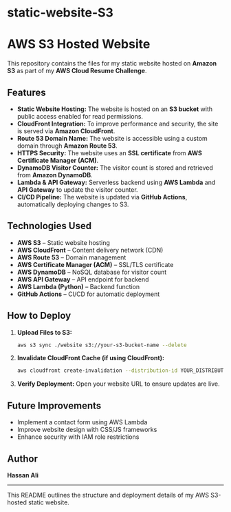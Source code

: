 # static-website-S3
# AWS S3 Hosted Website

This repository contains the files for my static website hosted on **Amazon S3** as part of my **AWS Cloud Resume Challenge**.

## Features
- **Static Website Hosting:** The website is hosted on an **S3 bucket** with public access enabled for read permissions.
- **CloudFront Integration:** To improve performance and security, the site is served via **Amazon CloudFront**.
- **Route 53 Domain Name:** The website is accessible using a custom domain through **Amazon Route 53**.
- **HTTPS Security:** The website uses an **SSL certificate** from **AWS Certificate Manager (ACM)**.
- **DynamoDB Visitor Counter:** The visitor count is stored and retrieved from **Amazon DynamoDB**.
- **Lambda & API Gateway:** Serverless backend using **AWS Lambda** and **API Gateway** to update the visitor counter.
- **CI/CD Pipeline:** The website is updated via **GitHub Actions**, automatically deploying changes to S3.

## Technologies Used
- **AWS S3** – Static website hosting
- **AWS CloudFront** – Content delivery network (CDN)
- **AWS Route 53** – Domain management
- **AWS Certificate Manager (ACM)** – SSL/TLS certificate
- **AWS DynamoDB** – NoSQL database for visitor count
- **AWS API Gateway** – API endpoint for backend
- **AWS Lambda (Python)** – Backend function
- **GitHub Actions** – CI/CD for automatic deployment

## How to Deploy
1. **Upload Files to S3:**
   ```sh
   aws s3 sync ./website s3://your-s3-bucket-name --delete
   ```
2. **Invalidate CloudFront Cache (if using CloudFront):**
   ```sh
   aws cloudfront create-invalidation --distribution-id YOUR_DISTRIBUTION_ID --paths "/*"
   ```
3. **Verify Deployment:** Open your website URL to ensure updates are live.

## Future Improvements
- Implement a contact form using AWS Lambda
- Improve website design with CSS/JS frameworks
- Enhance security with IAM role restrictions

## Author
**Hassan Ali**

---
This README outlines the structure and deployment details of my AWS S3-hosted static website.
